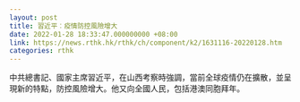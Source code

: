 ```yaml
---
layout: post
title: 習近平︰疫情防控風險增大
date: 2022-01-28 18:33:47.000000000 +08:00
link: https://news.rthk.hk/rthk/ch/component/k2/1631116-20220128.htm
categories: rthk
---
```


中共總書記、國家主席習近平，在山西考察時強調，當前全球疫情仍在擴散，並呈現新的特點，防控風險增大。他又向全國人民，包括港澳同胞拜年。

